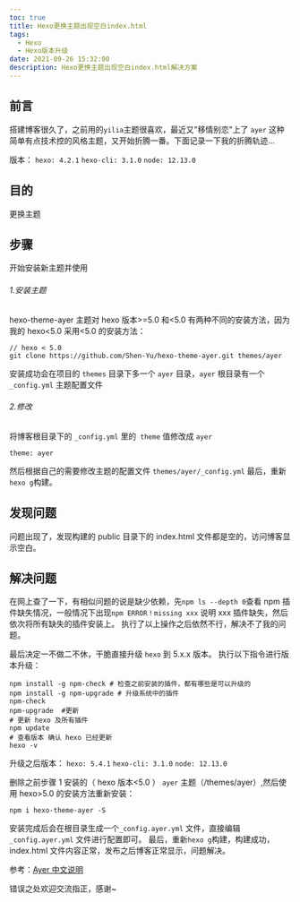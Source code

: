 ```yaml
---
toc: true
title: Hexo更换主题出现空白index.html
tags:
  - Hexo
  - Hexo版本升级
date: 2021-09-26 15:32:00
description: Hexo更换主题出现空白index.html解决方案
---
```


## 前言

搭建博客很久了，之前用的`yilia`主题很喜欢，最近又"移情别恋"上了 `ayer` 这种简单有点技术控的风格主题，又开始折腾一番。下面记录一下我的折腾轨迹...

版本：
`hexo: 4.2.1`
`hexo-cli: 3.1.0`
`node: 12.13.0`

## 目的

更换主题

<!--more-->

## 步骤

开始安装新主题并使用

###### 1.安装主题

hexo-theme-ayer 主题对 hexo 版本>=5.0 和<5.0 有两种不同的安装方法，因为我的 hexo<5.0 采用<5.0 的安装方法：

```
// hexo < 5.0
git clone https://github.com/Shen-Yu/hexo-theme-ayer.git themes/ayer
```

安装成功会在项目的 `themes` 目录下多一个 `ayer` 目录，`ayer` 根目录有一个`_config.yml` 主题配置文件

###### 2.修改

将博客根目录下的 `_config.yml` 里的` theme` 值修改成 `ayer`

```
theme: ayer
```

然后根据自己的需要修改主题的配置文件 `themes/ayer/_config.yml`
最后，重新`hexo g`构建。

## 发现问题

问题出现了，发现构建的 public 目录下的 index.html 文件都是空的，访问博客显示空白。

## 解决问题

在网上查了一下，有相似问题的说是缺少依赖，先`npm ls --depth 0`查看 npm 插件缺失情况，一般情况下出现`npm ERROR！missing xxx`
说明 xxx 插件缺失，然后依次将所有缺失的插件安装上。
执行了以上操作之后依然不行，解决不了我的问题。

最后决定一不做二不休，干脆直接升级 `hexo` 到 5.x.x 版本。
执行以下指令进行版本升级：

```
npm install -g npm-check # 检查之前安装的插件，都有哪些是可以升级的
npm install -g npm-upgrade # 升级系统中的插件
npm-check
npm-upgrade  #更新
# 更新 hexo 及所有插件
npm update
# 查看版本 确认 hexo 已经更新
hexo -v
```

升级之后版本：
`hexo: 5.4.1`
`hexo-cli: 3.1.0`
`node: 12.13.0`

删除之前步骤 1 安装的（ hexo 版本<5.0 ） `ayer` 主题（/themes/ayer）,然后使用 hexo>5.0 的安装方法重新安装：

```
npm i hexo-theme-ayer -S
```

安装完成后会在根目录生成一个`_config.ayer.yml` 文件，直接编辑`_config.ayer.yml` 文件进行配置即可。
最后，重新`hexo g`构建，构建成功，index.html 文件内容正常，发布之后博客正常显示，问题解决。

参考：[Ayer 中文说明](https://shen-yu.gitee.io/2019/ayer/#%E5%AE%89%E8%A3%85)

错误之处欢迎交流指正，感谢~
